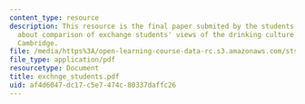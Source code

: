 ```yaml
---
content_type: resource
description: This resource is the final paper submited by the students explaining
  about comparison of exchange students' views of the drinking culture of MIT and
  Cambridge.
file: /media/https%3A/open-learning-course-data-rc.s3.amazonaws.com/sts-062j-drugs-politics-and-culture-spring-2006/af4d6047dc17c5e7474c80337daffc26_exchnge_students.pdf
file_type: application/pdf
resourcetype: Document
title: exchnge_students.pdf
uid: af4d6047-dc17-c5e7-474c-80337daffc26
---
```

